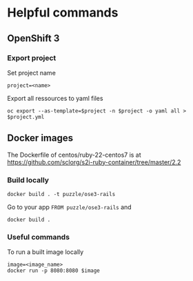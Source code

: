 # Helpful commands

## OpenShift 3

### Export project

Set project name

    project=<name>

Export all ressources to yaml files

    oc export --as-template=$project -n $project -o yaml all > $project.yml

## Docker images

The Dockerfile of centos/ruby-22-centos7 is at https://github.com/sclorg/s2i-ruby-container/tree/master/2.2

### Build locally

    docker build . -t puzzle/ose3-rails

Go to your app `FROM puzzle/ose3-rails` and

    docker build .

### Useful commands

To run a built image locally

    image=<image_name>
    docker run -p 8080:8080 $image

